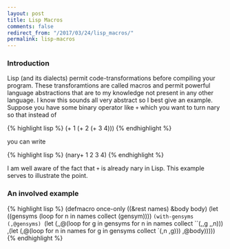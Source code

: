 ```yaml
---
layout: post
title: Lisp Macros
comments: false
redirect_from: "/2017/03/24/lisp_macros/"
permalink: lisp-macros
---
```


### Introduction ###

Lisp (and its dialects) permit code-transformations before compiling your program. These transforamtions are called macros and permit powerful
language abstractions that are to my knowledge not present in any other language. I know this sounds all very abstract so I best give an example.
Suppose you have some binary operator like `+` which you want to turn nary so that instead of

{% highlight lisp %}
  (+ 1 (+ 2 (+ 3 4)))
{% endhighlight %}

you can write

{% highlight lisp %}
  (nary+ 1 2 3 4)
{% endhighlight %}

I am well aware of the fact that `+` is already nary in Lisp. This example serves to illustrate the point.

### An involved example ###

{% highlight lisp %}
(defmacro once-only ((&rest names) &body body)
  (let ((gensyms (loop for n in names collect (gensym))))
    `(with-gensyms (,@gensyms)
       `(let (,,@(loop for g in gensyms
                       for n in names
                       collect ``(,,g ,,n)))
          ,(let (,@(loop for n in names
                         for g in gensyms
                         collect `(,n ,g)))
             ,@body)))))
{% endhighlight %}
